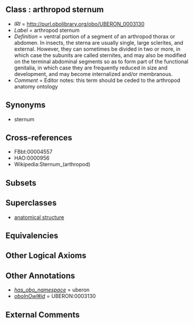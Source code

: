 
## Class : arthropod sternum

 * *IRI* = http://purl.obolibrary.org/obo/UBERON_0003130
 * *Label* = arthropod sternum
 * *Definition* = ventral portion of a segment of an arthropod thorax or abdomen. In insects, the sterna are usually single, large sclerites, and external. However, they can sometimes be divided in two or more, in which case the subunits are called sternites, and may also be modified on the terminal abdominal segments so as to form part of the functional genitalia, in which case they are frequently reduced in size and development, and may become internalized and/or membranous.
 * *Comment* = Editor notes: this term should be ceded to the arthropod anatomy ontology

## Synonyms

 * sternum

## Cross-references

 * FBbt:00004557
 * HAO:0000956
 * Wikipedia:Sternum_(arthropod)

## Subsets


## Superclasses

 * [anatomical structure](../../UBERON/61/UBERON_0000061.md)

## Equivalencies


## Other Logical Axioms


## Other Annotations

 * *[has_obo_namespace](../../ce/oboInOwl#hasOBONamespace.md)* = uberon
 * *[oboInOwl#id](../../id/oboInOwl#id.md)* = UBERON:0003130

## External Comments

